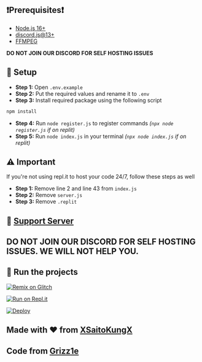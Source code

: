 ## ❗Prerequisites❗
- [Node.js 16+](https://nodejs.org/en/download/)
- [discord.js@13+](https://discord.js.org/#/)
- [FFMPEG](https://ffmpeg.org/download.html)

**DO NOT JOIN OUR DISCORD FOR SELF HOSTING ISSUES**

## 📝 Setup
- **Step 1:** Open `.env.example`
- **Step 2:** Put the required values and rename it to `.env`
- **Step 3:** Install required package using the following script
```js
npm install
```
- **Step 4:** Run `node register.js` to register commands *(`npx node register.js` if on replit)*
- **Step 5:** Run `node index.js` in your terminal *(`npx node index.js` if on replit)*

## ⚠️ Important
If you're not using repl.it to host your code 24/7, follow these steps as well
- **Step 1:** Remove line 2 and line 43 from `index.js`
- **Step 2:** Remove `server.js`
- **Step 3:** Remove `.replit`

## 📝 [Support Server](https://discord.io/Inferno-World)

## **DO NOT JOIN OUR DISCORD FOR SELF HOSTING ISSUES. WE WILL NOT HELP YOU.**

## 💨 Run the projects

[![Remix on Glitch](https://cdn.glitch.com/2703baf2-b643-4da7-ab91-7ee2a2d00b5b%2Fremix-button.svg)](https://glitch.com/edit/#!/import/github/Grizz1e/HimalV2)

[![Run on Repl.it](https://repl.it/badge/github/Grizz1e/HimalV2)](https://repl.it/github/Grizz1e/HimalV2)

[![Deploy](https://www.herokucdn.com/deploy/button.svg)](https://heroku.com/deploy?template=https://github.com/Grizz1e/HimalV2)

## Made with ❤️ from [XSaitoKungX](https://github.com/XSaitoKungX)
## Code from [Grizz1e](https://github.com/Grizz1e)
